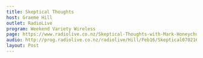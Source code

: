 ```yaml
---
title: Skeptical Thoughts
host: Graeme Hill
outlet: RadioLive
program: Weekend Variety Wireless
page: https://www.radiolive.co.nz/Skeptical-Thoughts-with-Mark-Honeychurch/tabid/506/articleID/112772/Default.aspx
audio: http://prog.radiolive.co.nz/radiolive/Hill/Feb16/Skeptical070216.mp3
layout: Post
---
```


<page-radio />
